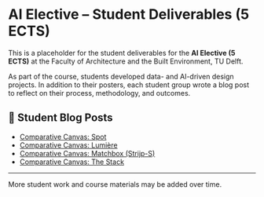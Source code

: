 
# AI Elective – Student Deliverables (5 ECTS)

This is a placeholder for the student deliverables for the **AI Elective (5 ECTS)** at the Faculty of Architecture and the Built Environment, TU Delft.

As part of the course, students developed data- and AI-driven design projects. In addition to their posters, each student group wrote a blog post to reflect on their process, methodology, and outcomes.

## 📝 Student Blog Posts

- [Comparative Canvas: Spot](https://medium.com/@h4nhu72/comparative-canvas-spot-620e967a2882)  
- [Comparative Canvas: Lumière](https://medium.com/@ahalleran/comparative-canvas-lumi%C3%A8re-433413a1b8d4)  
- [Comparative Canvas: Matchbox (Strijp-S)](https://medium.com/@dyco279/comparative-canvas-matchbox-strijp-s-e982522773bd)  
- [Comparative Canvas: The Stack](https://medium.com/@pranav.kakkanath/comparative-canvas-the-stack-4486e0f6bbc1)

---

More student work and course materials may be added over time.
